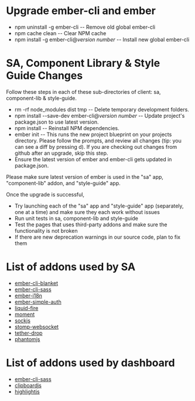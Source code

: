 # Upgrade ember-cli and ember

* npm uninstall -g ember-cli -- Remove old global ember-cli
* npm cache clean -- Clear NPM cache
* npm install -g ember-cli@<i>version number</i> -- Install new global ember-cli

# SA, Component Library & Style Guide Changes
Follow these steps in each of these sub-directories of client: sa, component-lib & style-guide.
* rm -rf node_modules dist tmp -- Delete temporary development folders.
* npm install --save-dev ember-cli@<i>version number</i> -- Update project's package.json to use latest version.
* npm install -- Reinstall NPM dependencies.
* ember init -- This runs the new project blueprint on your projects directory. Please follow the prompts,
and review all changes (tip: you can see a diff by pressing d). If you are checking out changes from github after
an upgrade, skip this step.
* Ensure the latest version of ember and ember-cli gets updated in package.json.


Please make sure latest version of ember is used in the "sa" app, "component-lib" addon, and "style-guide" app.

Once the upgrade is successful,
* Try launching each of the "sa" app and "style-guide" app (separately, one at a time) and make sure they each work without issues
* Run unit tests in sa, component-lib and style-guide
* Test the pages that uses third-party addons and make sure the functionality is not broken
* If there are new deprecation warnings in our source code, plan to fix them


# List of addons used by SA
* [ember-cli-blanket](https://github.com/sglanzer/ember-cli-blanket)
* [ember-cli-sass](https://github.com/aexmachina/ember-cli-sass)
* [ember-i18n](https://github.com/jamesarosen/ember-i18n)
* [ember-simple-auth](https://github.com/simplabs/ember-simple-auth)
* [liquid-fire](https://github.com/ef4/liquid-fire)
* [moment](https://github.com/moment/moment/)
* [sockjs](https://github.com/sockjs)
* [stomp-websocket](https://github.com/jmesnil/stomp-websocket)
* [tether-drop](http://github.hubspot.com/drop/)
* [phantomjs](http://phantomjs.org)

# List of addons used by dashboard
* [ember-cli-sass](https://github.com/aexmachina/ember-cli-sass)
* [clipboardjs](https://clipboardjs.com/)
* [highlightjs](https://highlightjs.org)
